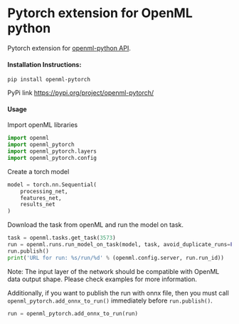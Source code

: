 # Pytorch extension for OpenML python

Pytorch extension for [openml-python API](https://github.com/openml/openml-python).

#### Installation Instructions:

`pip install openml-pytorch`

PyPi link https://pypi.org/project/openml-pytorch/

#### Usage
Import openML libraries
```python
import openml
import openml_pytorch
import openml_pytorch.layers
import openml_pytorch.config

```
Create a torch model
```python
model = torch.nn.Sequential(
    processing_net,
    features_net,
    results_net
)
```
Download the task from openML and run the model on task.
```python
task = openml.tasks.get_task(3573)
run = openml.runs.run_model_on_task(model, task, avoid_duplicate_runs=False)
run.publish()
print('URL for run: %s/run/%d' % (openml.config.server, run.run_id))
```
Note: The input layer of the network should be compatible with OpenML data output shape. Please check examples for more information.

Additionally, if you want to publish the run with onnx file, then you must call ```openml_pytorch.add_onnx_to_run()``` immediately before ```run.publish()```. 

```python
run = openml_pytorch.add_onnx_to_run(run)
```
